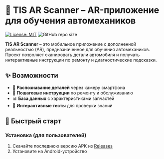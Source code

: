 # 🚗 TIS AR Scanner – AR-приложение для обучения автомехаников

[![License: MIT](https://img.shields.io/badge/License-MIT-yellow.svg)](https://opensource.org/licenses/MIT)
![GitHub repo size](https://img.shields.io/github/repo-size/your-username/TIS-AR-Scanner)

**TIS AR Scanner** – это мобильное приложение с дополненной реальностью (AR), предназначенное для обучения автомехаников. Проект позволяет сканировать детали автомобиля и получать интерактивные инструкции по ремонту и диагностические подсказки.

## ✨ Возможности
- 📸 **Распознавание деталей** через камеру смартфона
- 🔧 **Пошаговые инструкции** по ремонту и обслуживанию
- 📊 **База данных** с характеристиками запчастей
- 🧠 **Интерактивные тесты** для проверки знаний

## 🚀 Быстрый старт
### Установка (для пользователей)
1. Скачайте последнюю версию APK из [Releases](https://github.com/your-username/TIS-AR-Scanner/releases)
2. Установите на Android-устройство
